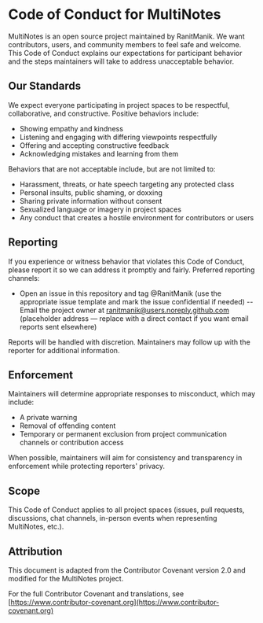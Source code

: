 # Code of Conduct for MultiNotes

MultiNotes is an open source project maintained by RanitManik. We want contributors, users, and community members to feel safe and welcome. This Code of Conduct explains our expectations for participant behavior and the steps maintainers will take to address unacceptable behavior.

## Our Standards

We expect everyone participating in project spaces to be respectful, collaborative, and constructive. Positive behaviors include:

- Showing empathy and kindness
- Listening and engaging with differing viewpoints respectfully
- Offering and accepting constructive feedback
- Acknowledging mistakes and learning from them

Behaviors that are not acceptable include, but are not limited to:

- Harassment, threats, or hate speech targeting any protected class
- Personal insults, public shaming, or doxxing
- Sharing private information without consent
- Sexualized language or imagery in project spaces
- Any conduct that creates a hostile environment for contributors or users

## Reporting

If you experience or witness behavior that violates this Code of Conduct, please report it so we can address it promptly and fairly. Preferred reporting channels:

- Open an issue in this repository and tag @RanitManik (use the appropriate issue template and mark the issue confidential if needed)
  -- Email the project owner at <ranitmanik@users.noreply.github.com> (placeholder address — replace with a direct contact if you want email reports sent elsewhere)

Reports will be handled with discretion. Maintainers may follow up with the reporter for additional information.

## Enforcement

Maintainers will determine appropriate responses to misconduct, which may include:

- A private warning
- Removal of offending content
- Temporary or permanent exclusion from project communication channels or contribution access

When possible, maintainers will aim for consistency and transparency in enforcement while protecting reporters' privacy.

## Scope

This Code of Conduct applies to all project spaces (issues, pull requests, discussions, chat channels, in-person events when representing MultiNotes, etc.).

## Attribution

This document is adapted from the Contributor Covenant version 2.0 and modified for the MultiNotes project.

For the full Contributor Covenant and translations, see [https://www.contributor-covenant.org](https://www.contributor-covenant.org)
